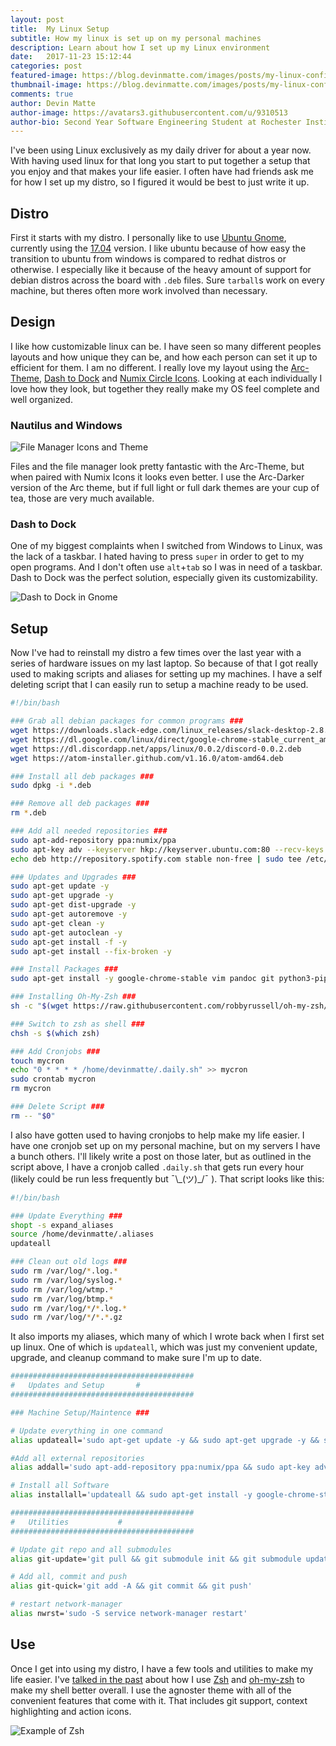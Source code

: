 ```yaml
---
layout: post
title:  My Linux Setup
subtitle: How my linux is set up on my personal machines
description: Learn about how I set up my Linux environment
date:   2017-11-23 15:12:44
categories: post
featured-image: https://blog.devinmatte.com/images/posts/my-linux-config/gnome-tasks.png
thumbnail-image: https://blog.devinmatte.com/images/posts/my-linux-config/gnome-tasks.png
comments: true
author: Devin Matte
author-image: https://avatars3.githubusercontent.com/u/9310513
author-bio: Second Year Software Engineering Student at Rochester Institute of Technology
---
```


I've been using Linux exclusively as my daily driver for about a year now. With having used linux for that long you start to put together a setup that you enjoy and that makes your life easier. I often have had friends ask me for how I set up my distro, so I figured it would be best to just write it up.

## Distro

First it starts with my distro. I personally like to use [Ubuntu Gnome](https://ubuntugnome.org/), currently using the [17.04](https://wiki.ubuntu.com/UbuntuGNOME/GetUbuntuGNOME) version. I like ubuntu because of how easy the transition to ubuntu from windows is compared to redhat distros or otherwise. I especially like it because of the heavy amount of support for debian distros across the board with `.deb` files. Sure `tarball`s work on every machine, but theres often more work involved than necessary.

## Design

I like how customizable linux can be. I have seen so many different peoples layouts and how unique they can be, and how each person can set it up to efficient for them. I am no different. I really love my layout using the [Arc-Theme](https://github.com/horst3180/arc-theme), [Dash to Dock](https://extensions.gnome.org/extension/307/dash-to-dock/) and [Numix Circle Icons](https://github.com/numixproject/numix-icon-theme-circle). Looking at each individually I love how they look, but together they really make my OS feel complete and well organized.


### Nautilus and Windows

![File Manager Icons and Theme](https://blog.devinmatte.com/images/posts/my-linux-config/file-manager.png)

Files and the file manager look pretty fantastic with the Arc-Theme, but when paired with Numix Icons it looks even better. I use the Arc-Darker version of the Arc theme, but if full light or full dark themes are your cup of tea, those are very much available.

### Dash to Dock

One of my biggest complaints when I switched from Windows to Linux, was the lack of a taskbar. I hated having to press `super` in order to get to my open programs. And I don't often use `alt`+`tab` so I was in need of a taskbar. Dash to Dock was the perfect solution, especially given its customizability.

![Dash to Dock in Gnome](https://blog.devinmatte.com/images/posts/my-linux-config/gnome-tasks.png)

## Setup

Now I've had to reinstall my distro a few times over the last year with a series of hardware issues on my last laptop. So because of that I got really used to making scripts and aliases for setting up my machines. I have a self deleting script that I can easily run to setup a machine ready to be used.

```bash
#!/bin/bash

### Grab all debian packages for common programs ###
wget https://downloads.slack-edge.com/linux_releases/slack-desktop-2.8.0-amd64.deb
wget https://dl.google.com/linux/direct/google-chrome-stable_current_amd64.deb
wget https://dl.discordapp.net/apps/linux/0.0.2/discord-0.0.2.deb
wget https://atom-installer.github.com/v1.16.0/atom-amd64.deb

### Install all deb packages ###
sudo dpkg -i *.deb

### Remove all deb packages ###
rm *.deb

### Add all needed repositories ###
sudo apt-add-repository ppa:numix/ppa
sudo apt-key adv --keyserver hkp://keyserver.ubuntu.com:80 --recv-keys BBEBDCB318AD50EC6865090613B00F1FD2C19886 0DF731E45CE24F27EEEB1450EFDC8610341D9410
echo deb http://repository.spotify.com stable non-free | sudo tee /etc/apt/sources.list.d/spotify.list

### Updates and Upgrades ###
sudo apt-get update -y
sudo apt-get upgrade -y
sudo apt-get dist-upgrade -y
sudo apt-get autoremove -y
sudo apt-get clean -y
sudo apt-get autoclean -y
sudo apt-get install -f -y
sudo apt-get install --fix-broken -y

### Install Packages ###
sudo apt-get install -y google-chrome-stable vim pandoc git python3-pip php numix-icon-theme-circle texlive-full openssh-server spotify-client openjdk-8-* arc-theme npm nodejs nodejs-legacy zsh

### Installing Oh-My-Zsh ###
sh -c "$(wget https://raw.githubusercontent.com/robbyrussell/oh-my-zsh/master/tools/install.sh -O -)"

### Switch to zsh as shell ###
chsh -s $(which zsh)

### Add Cronjobs ###
touch mycron   
echo "0 * * * * /home/devinmatte/.daily.sh" >> mycron
sudo crontab mycron
rm mycron

### Delete Script ###
rm -- "$0"
```

I also have gotten used to having cronjobs to help make my life easier. I have one cronjob set up on my personal machine, but on my servers I have a bunch others. I'll likely write a post on those later, but as outlined in the script above, I have a cronjob called `.daily.sh` that gets run every hour (likely could be run less frequently but ¯\\\_(ツ)\_/¯ ). That script looks like this:

```bash
#!/bin/bash

### Update Everything ###
shopt -s expand_aliases
source /home/devinmatte/.aliases
updateall

### Clean out old logs ###
sudo rm /var/log/*.log.*
sudo rm /var/log/syslog.*
sudo rm /var/log/wtmp.*
sudo rm /var/log/btmp.*
sudo rm /var/log/*/*.log.*
sudo rm /var/log/*/*.*.gz
```

It also imports my aliases, which many of which I wrote back when I first set up linux. One of which is `updateall`, which was just my convenient update, upgrade, and cleanup command to make sure I'm up to date.

```bash
#########################################
#	Updates and Setup		#
#########################################

### Machine Setup/Maintence ###

# Update everything in one command
alias updateall='sudo apt-get update -y && sudo apt-get upgrade -y && sudo apt-get dist-upgrade -y && sudo apt-get autoremove -y && sudo apt-get clean -y && sudo apt-get autoclean -y && sudo apt-get install -f -y'

#Add all external repositories
alias addall='sudo apt-add-repository ppa:numix/ppa && sudo apt-key adv --keyserver hkp://keyserver.ubuntu.com:80 --recv-keys BBEBDCB318AD50EC6865090613B00F1FD2C19886 && echo deb http://repository.spotify.com stable non-free | sudo tee /etc/apt/sources.list.d/spotify.list'

# Install all Software
alias installall='updateall && sudo apt-get install -y google-chrome-stable vim pandoc git python3-pip php numix-icon-theme-circle texlive-full openssh-server spotify-client openjdk-8-* arc-theme npm nodejs nodejs-legacy zsh'

#########################################
#	Utilities			#
#########################################

# Update git repo and all submodules
alias git-update='git pull && git submodule init && git submodule update && git submodule foreach git pull origin master'

# Add all, commit and push
alias git-quick='git add -A && git commit && git push'

# restart network-manager
alias nwrst='sudo -S service network-manager restart'
```

## Use

Once I get into using my distro, I have a few tools and utilities to make my life easier. I've [talked in the past](https://devinmatte.me/post/2017/06/14/bash-to-zsh/) about how I use [Zsh](http://www.zsh.org/) and [oh-my-zsh](https://github.com/robbyrussell/oh-my-zsh) to make my shell better overall. I use the agnoster theme with all of the convenient features that come with it. That includes git support, context highlighting and action icons.

![Example of Zsh](https://blog.devinmatte.com/images/posts/2017-06-14-theme.png)
